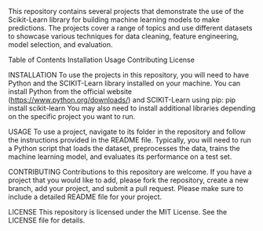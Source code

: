 This repository contains several projects that demonstrate the use of the Scikit-Learn library for building machine learning models to make predictions. The projects cover a range of topics and use different datasets to showcase various techniques for data cleaning, feature engineering, model selection, and evaluation.

Table of Contents
Installation
Usage
Contributing
License

INSTALLATION
To use the projects in this repository, you will need to have Python and the SCIKIT-Learn library installed on your machine. You can install Python from the official website (https://www.python.org/downloads/) and SCIKIT-Learn using pip:
pip install scikit-learn
You may also need to install additional libraries depending on the specific project you want to run.

USAGE
To use a project, navigate to its folder in the repository and follow the instructions provided in the README file. Typically, you will need to run a Python script that loads the dataset, preprocesses the data, trains the machine learning model, and evaluates its performance on a test set.


CONTRIBUTING
Contributions to this repository are welcome. If you have a project that you would like to add, please fork the repository, create a new branch, add your project, and submit a pull request. Please make sure to include a detailed README file for your project.

LICENSE
This repository is licensed under the MIT License. See the LICENSE file for details.
